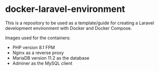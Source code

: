 # docker-laravel-environment
This is a repository to be used as a template/guide for creating a Laravel development environment with Docker and Docker Compose.

Images used for the containers:

* PHP version 8.1 FPM
* Nginx as a reverse proxy
* MariaDB version 11.2 as the database
* Adminer as the MySQL client
